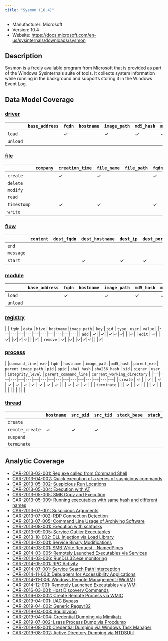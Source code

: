 ```yaml
---
title: "Sysmon (10.4)"
---
```


- Manufacturer: Microsoft
- Version: 10.4
- Website: https://docs.microsoft.com/en-us/sysinternals/downloads/sysmon


## Description
Sysmon is a freely available program from Microsoft that is provided as part of the Windows Sysinternals suite of tools. It collects system information while running in the background and supports storing it in the Windows Event Log.


## Data Model Coverage

### [driver](../data_model/driver)

| | `base_address` | `fqdn` | `hostname` | `image_path` |`md5_hash` | `module_name` | `sha1_hash` | `sha256_hash` |`signer` |
|---|---|---|---|---|---|---|---|---|---|
| `load` | |✓| |✓|✓|✓|✓|✓|✓|
| `unload` | | | | | | | | | |

### [file](../data_model/file)

| | `company` | `creation_time` | `file_name` | `file_path` | `fqdn` | `hostname` | `image_path` | `md5_hash` | `pid` | `ppid` | `previous_creation_time` | `sha1_hash` | `sha256_hash` | `signer` | `user` |
|---|---|---|---|---|---|---|---|---|---|---|---|---|---|---|---|
| `create` | | ✓ | ✓ | | ✓ | | ✓ | | ✓ | | | | | | ✓|
| `delete` | | | | | | | | | | | | | | | |
| `modify` | | | | | | | | | | | | | | | |
| `read` | | | | | | | | | | | | | | | |
| `timestomp` | | ✓ | ✓ | | ✓ | | ✓ | | ✓ | | ✓ | | | | ✓|
| `write` | | | | | | | | | | | | | | | |

### [flow](../data_model/flow)

| | `content` | `dest_fqdn` | `dest_hostname` | `dest_ip` | `dest_port` | `end_time` | `exe` | `flags` | `fqdn` | `hostname` | `image_path` | `packet_count` | `pid` | `ppid` | `proto_info` | `protocol` | `src_fqdn` | `src_hostname` | `src_ip` | `src_port` | `start_time` | `user` |
|---|---|---|---|---|---|---|---|---|---|---|---|---|---|---|---|---|---|---|---|---|---|---|
| `end` | | | | | | | | | | | | | | | | | | | | | | |
| `message` | | | | | | | | | | | | | | | | | | | | | | |
| `start` | | |✓| ✓ | ✓ | | ✓ | | | ✓ | ✓ | | ✓ | | | ✓ | | ✓ | ✓ | ✓ | ✓ | ✓ |

### [module](../data_model/module)

| | `base_address` | `fqdn` | `hostname` | `image_path` | `md5_hash` | `module_name` | `module_path` | `pid` | `sha1_hash` | `sha256_hash` | `signer` | `tid` |
|---|---|---|---|---|---|---|---|---|---|---|---|---|
| `load` | | ✓ | | ✓ | ✓ | ✓ | | ✓ | ✓ | ✓ | ✓ | |
| `unload` | | | | | | | | | | | | |

### [registry](../data_model/registry)

| | `fqdn` | `data` | `hive` | `hostname` |`image_path` | `key` | `pid` | `type` | `user` | `value` |
|---|---|---|---|---|---|---|---|---|---|
| `add` | ✓| |✓| |✓|✓|✓| | |✓|
| `edit` | ✓| |✓| |✓|✓|✓| | |✓|
| `remove` | ✓| |✓| |✓|✓|✓| | |✓|

### [process](../data_model/process)

| |`command_line` | `exe` | `fqdn` | `hostname` | `image_path` | `md5_hash` | `parent_exe` | `parent_image_path` | `pid` | `ppid` | `sha1_hash` | `sha256_hash` | `sid` | `signer` | `user` | `integrity_level` | `parent_command_line` |  `current_working_directory` |
|---|---|---|---|---|---|---|---|---|---|---|---|---|---|---|---|
| `create` | ✓ | | ✓ |  | ✓ | ✓ | ✓ | ✓ | ✓ | ✓ | ✓ | ✓ | | | ✓ | ✓ | ✓ | |
| `terminate` | | | ✓ | | ✓ | | | | ✓ | | | | | | | | | |

### [thread](../data_model/thread)

| | `hostname` | `src_pid` | `src_tid` | `stack_base` | `stack_limit` | `start_address` | `start_function` | `start_module` | `start_module_name` | `subprocess_tag` | `tgt_pid` | `tgt_tid` | `user` | `user_stack_base` | `user_stack_limit` |
|---|---|---|---|---|---|---|---|---|---|---|---|---|---|---|---|
| `create` | | | | | | | | | | | | | | | |
| `remote_create` | ✓ | ✓ | ✓ | | | ✓ | ✓ | ✓ |  | | ✓ | ✓ | | | |
| `suspend` | | | | | | | | | | | | | | | |
| `terminate` | | | | | | | | | | | | | | | |

## Analytic Coverage

 - [CAR-2013-03-001: Reg.exe called from Command Shell](../analytics/CAR-2013-03-001)
 - [CAR-2013-04-002: Quick execution of a series of suspicious commands](../analytics/CAR-2013-04-002)
 - [CAR-2013-05-002: Suspicious Run Locations](../analytics/CAR-2013-05-002)
 - [CAR-2013-05-004: Execution with AT](../analytics/CAR-2013-05-004)
 - [CAR-2013-05-005: SMB Copy and Execution](../analytics/CAR-2013-05-005)
 - [CAR-2013-05-009: Running executables with same hash and different names](../analytics/CAR-2013-05-009)
 - [CAR-2013-07-001: Suspicious Arguments](../analytics/CAR-2013-07-001)
 - [CAR-2013-07-002: RDP Connection Detection](../analytics/CAR-2013-07-002)
 - [CAR-2013-07-005: Command Line Usage of Archiving Software](../analytics/CAR-2013-07-005)
 - [CAR-2013-08-001: Execution with schtasks](../analytics/CAR-2013-08-001)
 - [CAR-2013-09-005: Service Outlier Executables](../analytics/CAR-2013-09-005)
 - [CAR-2013-10-002: DLL Injection via Load Library](../analytics/CAR-2013-10-002)
 - [CAR-2014-02-001: Service Binary Modifications](../analytics/CAR-2014-02-001)
 - [CAR-2014-03-001: SMB Write Request - NamedPipes](../analytics/CAR-2014-03-001)
 - [CAR-2014-03-005: Remotely Launched Executables via Services](../analytics/CAR-2014-03-005)
 - [CAR-2014-03-006: RunDLL32.exe monitoring](../analytics/CAR-2014-03-006)
 - [CAR-2014-05-001: RPC Activity](../analytics/CAR-2014-05-001)
 - [CAR-2014-07-001: Service Search Path Interception](../analytics/CAR-2014-07-001)
 - [CAR-2014-11-003: Debuggers for Accessibility Applications](../analytics/CAR-2014-11-003)
 - [CAR-2014-11-006: Windows Remote Management (WinRM)](../analytics/CAR-2014-11-006)
 - [CAR-2014-12-001: Remotely Launched Executables via WMI](../analytics/CAR-2014-12-001)
 - [CAR-2016-03-001: Host Discovery Commands](../analytics/CAR-2016-03-001)
 - [CAR-2016-03-002: Create Remote Process via WMIC](../analytics/CAR-2016-03-002)
 - [CAR-2019-04-001: UAC Bypass](../analytics/CAR-2019-04-001)
 - [CAR-2019-04-002: Generic Regsvr32](../analytics/CAR-2019-04-002)
 - [CAR-2019-04-003: Squiblydoo](../analytics/CAR-2019-04-003)
 - [CAR-2019-04-004: Credential Dumping via Mimikatz](../analytics/CAR-2019-04-004)
 - [CAR-2019-07-002: Lsass Process Dump via Procdump](../analytics/CAR-2019-07-002)
 - [CAR-2019-08-001: Credential Dumping via Windows Task Manager](../analytics/CAR-2019-08-001)
 - [CAR-2019-08-002: Active Directory Dumping via NTDSUtil](../analytics/CAR-2019-08-002)
